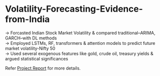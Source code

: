# Volatility-Forecasting-Evidence-from-India
-> Forcasted Indian Stock Market Volatility & compared traditional–ARIMA, GARCH–with DL methods </br>
-> Employed LSTMs, RF, transformers & attention models to predict future market volatility-Nifty 50</br>
-> Used several exogenous features like gold, crude oil, treasury yields & argued statistical significances</br>

Refer [Project Report](RnD_report_Bhavishya.pdf) for more details.
